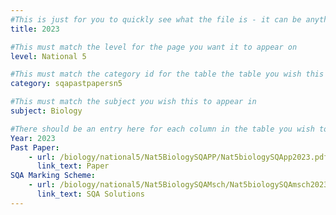 ```yaml
---
#This is just for you to quickly see what the file is - it can be anything you want
title: 2023

#This must match the level for the page you want it to appear on
level: National 5

#This must match the category id for the table the table you wish this to appear in
category: sqapastpapersn5

#This must match the subject you wish this to appear in
subject: Biology

#There should be an entry here for each column in the table you wish to populate:
Year: 2023
Past Paper:
    - url: /biology/national5/Nat5BiologySQAPP/Nat5biologySQApp2023.pdf
      link_text: Paper
SQA Marking Scheme:
    - url: /biology/national5/Nat5BiologySQAMsch/Nat5biologySQAmsch2023.pdf
      link_text: SQA Solutions
---
```


